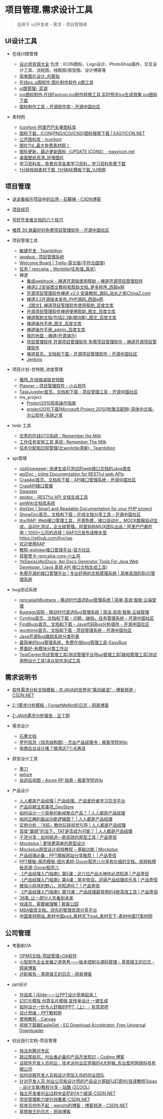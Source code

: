 # 项目管理.需求设计工具
> 适用于 ui|开发者 - 需求 - 项目管理者 
## UI设计工具
* 在线UI图管理
   - [设计师资源大全](https://github.com/jobbole/awesome-design-cn) 包含：ICON图标、Logo设计、PhotoShop插件、交互设计工具、流程图、线框图/原型图、设计博客等
   * <A HREF="https://www.chuangkit.com/sj-pi3-si1-or0-pt2-cr0-pn1.html">简单图片设计_创客贴</A>
   * <A HREF="https://www.uupoop.com/ps/?hmsr=ps_menu">在线ps_p图软件 图片制作软件 p图工具</A>
   * <A HREF="https://lanhuapp.com/web/?code=01162qB82NqGTJ0YZlB82IGkB8262qBd&state=#/item/project/board?pid=7a0d36c8-02f0-4786-9f34-942457f65c50">ui图管理- 蓝湖</A>
   * <A HREF="http://www.faviconico.org/">ico图标制作,在线Favicon.ico制作转换工具,实时预览ico生成效果,ico图标下载</A>
   * <A HREF="https://www.oschina.net/project/tag/223/icontool">图标制作工具 - 开源软件库 - 开源中国社区</A>

* 素材网
   * <A HREF="http://www.iconfont.cn/plus">Iconfont-阿里巴巴矢量图标库</A>
   * <A HREF="http://www.easyicon.net/">图标下载，ICON(PNG/ICO/ICNS)图标搜索下载 | EASYICON.NET</A>
   * <A HREF="http://iconfont.cn/collections">公开图标库 - Iconfont</A>
   * <A HREF="http://www.tupian114.com/">图片114_最大免费素材网！</A>
   * <A HREF="http://www.easyicon.net/update/">图标更新，最近更新图标（UPDATE ICONS） -easyicon.net</A>
   * <A HREF="http://image.haosou.com/i?q=%E6%A1%8C%E9%9D%A2%E5%A3%81%E7%BA%B8%E9%AB%98%E6%B8%85&src=srp">桌面壁纸高清_好搜图片</A>
   * <A HREF="http://www.xuexi111.com/">学习资料库，免费共享各类学习资料，学习资料免费下载</A>
   * <A HREF="http://www.vjshi.com/Search?type=v&st=y&wd=1%E5%88%86%E9%92%9F">1分钟视频素材下载, 1分钟AE模板下载_VJ师网</A>

## 项目管理
   * <A HREF="https://blog.csdn.net/tkchen/article/details/51637643">说说看板在项目中的应用 - 石瞳禅 - CSDN博客</A>
   * <A HREF="https://github.com/elsewhencode/project-guidelines/blob/master/README-zh.md">项目规范</A>
   * <A HREF="https://baijiahao.baidu.com/s?id=1568910780209980&wfr=spider&for=pc">写好开发者文档的八个技巧</A>
   * <A HREF="http://www.oschina.net/news/17857/30-free-project-management-software-systems/">推荐 30 款最好的免费项目管理软件 - 开源中国社区</A>


* 项目管理工具
   * <A HREF="https://www.teambition.com/project/5cc16aefb1f52f0018e28ac8/story/section/all">敏捷开发 · Teambition</A>
   * <A HREF="https://easypm.cn/3xj7x3tfsydc/#/">javabus · 项目管理系统</A>
   * <A HREF="https://trello.com/b/XstlebPg/welcome-board">Welcome Board | Trello-英文版(不符合国情)</A>
   * <A HREF="https://worktile.com/project/34491fbac118460b8609b27a5a215cb8/task">任务 | rencaijia - Worktile(任务墙_喜欢)</A>
   * 禅道
      * <A HREF="https://www.zentao.net/book/zentaopmshelp/webhook-288.html">集成webhook - 禅道开源版使用帮助 - 禅道开源项目管理软件</A>
      * <A HREF="http://www.weste.net/2011/9-26/76825.html">禅道2.2安装图文教程和帮助文档_更多程序_西部e网</A>
      * <A HREF="http://down.chinaz.com/try/201105/401_1.htm">开源项目管理软件禅道 v2.0 安装教程_源码_站长之家ChinaZ.com</A>
      * <A HREF="http://www.weste.net/2012/7-4/83723.html">禅道3.2开源版本发布_PHP源码_西部e网</A>
      * <A HREF="http://wenku.baidu.com/view/13b993d776a20029bd642d38.html">【图文】禅道项目管理软件使用帮助_百度文库</A>
      * <A HREF="http://wenku.baidu.com/view/83421d160b4e767f5acfce0a.html">开源项目管理软件禅道使用帮助_图文_百度文库</A>
      * <A HREF="http://wenku.baidu.com/view/bc606562f5335a8102d22056.html">禅道帮助文档(包括2.3新增功能)_图文_百度文库</A>
      * <A HREF="http://wenku.baidu.com/view/0f5881810b4e767f5acfcea8.html">禅道操作手册_图文_百度文库</A>
      * <A HREF="http://wenku.baidu.com/view/3f9ab358227916888486d780.html?re=view">禅道操作手册_admin_百度文库</A>
      * <A HREF="http://demo.zentao.net/my/">我的地盘 - 禅道(开源演示)</A>
      * <A HREF="http://www.zentao.net/">项目管理软件 开源项目管理软件 免费项目管理软件 - 禅道开源项目管理软件</A>
      * <A HREF="https://www.oschina.net/p/zentaopms">禅道首页、文档和下载 - 开源项目管理软件 - 开源中国社区</A>
      * <A HREF="http://localhost:8081/jenkins/login?from=%2Fjenkins">Jenkins</A>

* 项目计划-甘特图_进度管理
   * <A HREF="https://app.geeseteam.com/">雁阵_在线缩减版甘特图</A>
   * <A HREF="http://www.appinn.com/planner/">Planner – 项目管理软件 - 小众软件</A>
   * <A HREF="http://www.oschina.net/p/taskjuggler">TaskJuggler首页、文档和下载 - 项目管理工具 - 开源中国社区</A>
   * ms_project
       * <A HREF="http://www.51edu.com/it/bgyy/130353.html">Project2010简易操作指南</A>
       * <A HREF="http://www.xp85.com/html/Microsoft_Project_2010.html#down-list">project2010下载|Microsoft Project 2010(附激活密钥) 简体中文版-办公软件-系统之家</A>

* todo 工具
   * <A HREF="http://www.mifengtd.cn/articles/online-gtd-software-remember-the-milk.html">优秀的在线GTD系统：Remember the Milk</A>
   * <A HREF="https://www.rememberthemilk.com/app/#list/41442975">工作任务安排工具 喜欢- Remember The Milk</A>
   * <A HREF="https://www.teambition.com/project/57eaa028d312512306e492f7/tasks/scrum/57eaa029d312512306e49300">任务分配和日程管理(比worktile清爽) · Teambition</A>

* api管理
   * <A HREF="https://github.com/cpjit/swagger">cpjit/swagger: 快速生成可测试的web接口文档的Java类库</A>
   * <A HREF="http://apidocjs.com/#run">apiDoc - Inline Documentation for RESTful web APIs</A>
   * <A HREF="https://www.oschina.net/p/crapapi">CrapApi首页、文档和下载 - API接口管理系统 - 开源中国社区</A>
   * <A HREF="http://api2.crap.cn/admin.do#/back/interface/list/3cef91ed-fbaf-4b23-8995-c98f039bd271/rencaijia">CrapAPI接口管理</A>
   * <A HREF="https://github.com/swagger-api">Swagger</A>
   * <A HREF="http://apidoc.tools/">apidoc - RESTful API 文档生成工具</A>
   * <A HREF="http://tevinli.github.io/amWiki/index.html?file=%E9%A6%96%E9%A1%B5">amWiki文档库系统</A>
   * <A HREF="http://www.apigen.org/#themes">ApiGen | Smart and Readable Documentation for your PHP project</A>
   * <A HREF="http://www.oschina.net/p/showdoc">ShowDoc首页、文档和下载 - 在线文档分享工具 - 开源中国社区</A>
   * <A HREF="https://github.com/thx/RAP">thx/RAP: Web接口管理工具，开源免费，接口自动化，MOCK数据自动生成，自动化测试，企业级管理。阿里妈妈MUX团队出品！阿里巴巴都在用！1000+公司的选择！RAP2已发布请移步至https://github.com/thx/rap</A>
   * <A HREF="http://rap.taobao.org/platform/home.do">欢迎使用RAP</A>
   * <A HREF="http://blog.eolinker.com/#/course/">教程-eolinker接口管理平台-官方社区</A>
   * <A HREF="http://www.xiaoyaoji.cn/doc/1SzaM6j23M/edit">获取贺卡-rencaijia-cms-小幺鸡</A>
   * <A HREF="https://github.com/YeDaxia/JApiDocs">YeDaxia/JApiDocs: Api Docs Generator Tools For Java Web Developer. (Java 高效 API 接口文档生成工具)</A>
   * <A HREF="http://api.crap.cn/home.do">免费开源的接口管理平台 | 专业好用的文档管理系统 | 简单高效的BUG管理系统</A>

* bug测试系统
   * <A HREF="https://work.bugtags.com/apps/1546646055813492/sdk/integration">rencajia@Bugtags - 移动时代首选Bug管理系统 | 简单·高效·智能·云端管理</A>
   * <A HREF="https://www.bugtags.com/">Bugtags官网 - 移动时代首选Bug管理系统 | 简洁·高效·智能·云端管理</A>
   * <A HREF="http://www.oschina.net/p/cynthia">Cynthia首页、文档和下载 - 问题，缺陷，任务管理系统 - 开源中国社区</A>
   * <A HREF="http://www.oschina.net/p/findbugs">FindBugs首页、文档和下载 - Java代码Bug分析插件 - 开源中国社区</A>
   * <A HREF="http://www.oschina.net/p/worktime">worktime首页、文档和下载 - 项目管理系统 - 开源中国社区</A>
   * <A HREF="http://www.open-open.com/63.htm">Java开源Bug跟踪系统分类列表</A>
   * <A HREF="http://easybug.org/Bug/HandleBug/1194523">最简单的bug管理系统，免费在线bug管理工具-EasyBug</A>
   * <A HREF="https://www.bugclose.com/console.html">界面好-有模块分类工作台</A>
   * <A HREF="http://www.spasvo.com/Products/TestCenter.asp">TestCenter测试管理工具|测试管理平台|Bug管理工具|缺陷管理工具|测试用例设计工具|泽众软件测试工具</A>


## 需求说明书
   * <A HREF="http://blog.csdn.net/xueyepiaoling/article/details/5048612">软件需求分析文档模板 - 在JAVA的世界中“乘风破浪” - 博客频道 - CSDN.NET</A>
   * <A HREF="http://blog.163.com/zhaowenchao_vip/blog/static/1715151442011499446489/">2-1需求分析模板 - ForgetMeNot的日志 - 网易博客</A>
   * <A HREF="http://www.docin.com/p-635861339.html">2-JAVA需求分析报告 - 豆丁网</A>

* 需求设计
   * <A HREF="https://shimo.im/dashboard/updated">石墨文档</A>
   * <A HREF="http://wiki.jikexueyuan.com/project/jie-chu-pm/info-structure-graph.html">罗列信息（信息结构图) - 杰出产品经理书 - 极客学院Wiki</A>
   * <A HREF="https://www.toutiao.com/a6538617803488887299/">电商后台设计难？搞清这7个点再说</A>

* 原型设计工具
   * [墨刀](http://note.youdao.com/noteshare?id=3110b10864739ad12b31676393e6c1b7&sub=75696828DDCC47F98440EEE1960689A1)
   * [axture](http://note.youdao.com/noteshare?id=bdfc9c52d817bfeeee395d03aaa651b3)
   * <A HREF="http://wiki.jikexueyuan.com/project/axure/adaptive-views-tutorials.html">自适应视图 - Axure RP 指南 - 极客学院Wiki</A>
   

* 产品设计
   * <A HREF="http://www.woshipm.com/">人人都是产品经理 | 产品经理、产品爱好者学习交流平台</A>
   * <A HREF="http://www.devstore.cn/activity/onlineActivity/19.html">产品前期注意事项_DevStore</A>
   * <A HREF="http://www.woshipm.com/pd/704680.html">如何设计一个简单的新闻聚合产品？ | 人人都是产品经理</A>
   * <A HREF="http://www.woshipm.com/rp/704584.html">如何正确的画出功能逻辑图？ | 人人都是产品经理</A>
   * <A HREF="http://www.woshipm.com/pd/704069.html">实例分析：「8招」教你玩转视觉引导 | 人人都是产品经理</A>
   * <A HREF="http://www.woshipm.com/it/704132.html">百度“羸弱”的当下，TAT是否成为可能？ | 人人都是产品经理</A>
   * <A HREF="http://www.chanpin100.com/article/104116">干货分享：如何挑选一款高效的原型工具 | 产品壹佰</A>
   * <A HREF="http://doc.mockplus.cn/">Mockplus | 更快更简单的原型设计</A>
   * <A HREF="http://doc.mockplus.cn/?p=1668">Mockplus原型设计视频教程 – 基础功能 | Mockplus</A>
   * <A HREF="http://www.chanpin100.com/article/104115">产品经理必备：PPT模板网站分享推荐！ | 产品壹佰</A>
   * <A HREF="http://www.docer.com/">PPT模板-简历模板-图片素材-Docer稻壳儿分享有价值的文档、视频和模板资源-Docer稻壳儿</A>
   * <A HREF="http://www.chanpin100.com/article/103949">《产品经理入门指南》第5课：这六位产品大神你必须知道 | 产品壹佰</A>
   * <A HREF="http://www.chanpin100.com/article/103917">《产品经理入门指南》第4课：笑中带泪，逗逼产品经理欢乐多 | 产品壹佰</A>
   * <A HREF="http://www.chanpin100.com/article/104068">微信小程序的野心，你知道吗？ | 产品壹佰</A>
   * <A HREF="http://www.chanpin100.com/article/104109">《产品经理入门指南》第13课：产品经理最常用的4款高效工具 | 产品壹佰</A>
   * <A HREF="http://36kr.com/">36氪_让一部分人先看到未来</A>
   * <A HREF="http://www.geekpark.net/topics/220245">快递员，需要被理解 | 极客公园</A>
   * <A HREF="http://doc.mbalib.com/">MBA智库文档，领先的管理资源分享平台</A>
   * <A HREF="http://www.17sucai.com/">中国素材网站_素材中国psd_素材天下psd_素材天下-素材中国17素材网</A>


## 公司管理
* 考勤和OA
   * <A HREF="http://opms.docs.milu365.cn/">OPMS文档-项目管理+OA软件</A>
   * <A HREF="http://zhaowenbinmail.blog.163.com/blog/static/3908086200942614726327/">小型软件企业发展之道思考——版本控制与源码管理 - 草原狼王的日志 - 网易博客</A>
   * <A HREF="http://zhaowenbinmail.blog.163.com/blog/static/390808620091142632765/">述职报告 - 草原狼王的日志 - 网易博客</A>

* ppt设计
   * <A HREF="https://www.islide.cc/inspiration">作品库 | iSlide——让PPT设计简单起来！</A>
   * <A HREF="http://www.itbour.com/">幻灯片模版,创意名片模版,宣传单设计 一键生成</A>
   * <A HREF="http://www.u148.net/article/27412.html">如何设计一份令人舒服的PPT（上） - 有意思吧</A>
   * <A HREF="http://www.pptok.com/think/">设计思维 - PPT教程网</A>
   * <A HREF="http://canvas.qq.com/guide">使用教程 - Canvas</A>
   * <A HREF="http://www.eagleget.com/">视频下载器EagleGet - EG Download Accelerator, Free Universal Downloader</A>

* 创业指引文档-项目管理
   * <A HREF="http://c.qq.com/Act/lucky/kfwspecial?zctag=2.5.1.9&sessionUserType=BFT.PARAMS.218660.TASKID&ADUIN=2111428948&ADSESSION=1494550353&ADTAG=CLIENT.QQ.5521_.0&ADPUBNO=26675">快法务腾讯专区</A>
   * <A HREF="https://blog.coding.net/blog/development-skill-for-Entrepreneur">跳过那些坑，创业者必备的产品开发知识 - Coding 博客</A>
   * <A HREF="http://www.dtakj.com/news/39.html">谈软件开发人员创业：技术派创业应克服的4大短板_东台爱阿网络科技有限公司</A>
   * <A HREF="https://36kr.com/p/202099.html">如何说服开发人员和设计师加入你的创业团队</A>
   * <A HREF="http://www.zcool.com.cn/article/ZNDU2NDk2.html">针对开发人员,创业公司和设计师的产品设计基础|UE|原创/自译教程|lisiao - 设计文章/教程分享 - 站酷 (ZCOOL)</A>
   * <A HREF="http://code.csdn.net/news/2822346">独立开发者创业过程中会犯的14个错误-CSDN.NET</A>
   * <A HREF="http://www.csdn.net/article/2014-06-05/2820086-Project-Management">项目管理能力提升四要素-CSDN.NET</A>
   * <A HREF="http://blog.csdn.net/wenzhi20102321/article/details/72596377">程序员你伤不起 - wenzhi的博客 - 博客频道 - CSDN.NET</A>
   * <A HREF="http://zhaowenbinmail.blog.163.com/blog/#m=0&t=1&c=fks_083075084080084064084074085074084094081075082">草原狼王的日志 - 网易博客</A>


